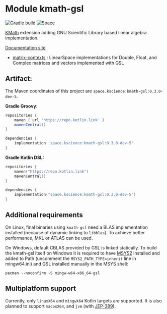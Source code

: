 # Module kmath-gsl

[![Gradle build](https://github.com/SciProgCenter/kmath-gsl/workflows/build/badge.svg)](https://github.com/SciProgCenter/kmath-gsl/actions/workflows/build.yml)
[![Space](https://img.shields.io/badge/dynamic/xml?color=orange&label=Space&query=//metadata/versioning/latest&url=https%3A%2F%2Fmaven.pkg.jetbrains.space%2Fspc%2Fp%2Fsci%2Fmaven%2Fspace%2Fkscience%2Fkmath-gsl%2Fmaven-metadata.xml)](https://maven.pkg.jetbrains.space/spc/p/sci/maven/space/kscience/)

[KMath](https://github.com/SciProgCenter/kmath) extension adding GNU Scientific Library based linear algebra implementation.

[Documentation site](https://sciprogcenter.github.io/kmath-gsl/)

 - [matrix-contexts](src/nativeMain/kotlin/GslLinearSpace.kt) : LinearSpace implementations for Double, Float, and Complex matrices and vectors implemented with GSL


## Artifact:

The Maven coordinates of this project are `space.kscience:kmath-gsl:0.3.0-dev-5`.

**Gradle Groovy:**
```groovy
repositories {
    maven { url 'https://repo.kotlin.link' }
    mavenCentral()
}

dependencies {
    implementation 'space.kscience:kmath-gsl:0.3.0-dev-5'
}
```
**Gradle Kotlin DSL:**
```kotlin
repositories {
    maven("https://repo.kotlin.link")
    mavenCentral()
}

dependencies {
    implementation("space.kscience:kmath-gsl:0.3.0-dev-5")
}
```

## Additional requirements

On Linux, final binaries using `kmath-gsl` need a BLAS implementation installed (because of dynamic linking
to `libblas`). To achieve better performance, MKL or ATLAS can be used.

On Windows, default CBLAS provided by GSL is linked statically. To build the kmath-gsl itself on Windows it is required
to have [MSYS2](https://www.msys2.org/) installed and added to Path (uncomment the `MSYS2_PATH_TYPE=inherit` line in
mingw64.ini) and GSL installed manually in the MSYS shell:

```shell
pacman --noconfirm -S mingw-w64-x86_64-gsl
```

## Multiplatform support

Currently, only `linuxX64` and `mingwX64` Kotlin targets are supported. It is also planned to support `macosX64`,
and `jvm` (with [JEP-389](https://openjdk.java.net/jeps/389)).
